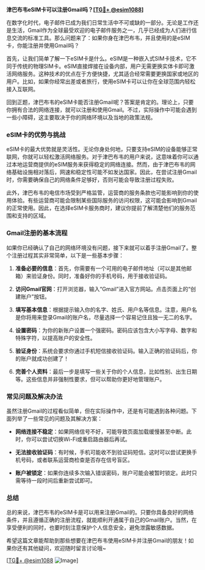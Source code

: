 **津巴布韦eSIM卡可以注册Gmail吗？[[TG💪+ @esim1088](https://t.me/s/esim1088)]**

在数字化时代，电子邮件已成为我们日常生活中不可或缺的一部分。无论是工作还是生活，Gmail作为全球最受欢迎的电子邮件服务之一，几乎已经成为人们进行信息交流的标准工具。那么问题来了：如果你身在津巴布韦，并且使用的是eSIM卡，你能注册并使用Gmail吗？

首先，让我们简单了解一下eSIM卡是什么。eSIM是一种嵌入式SIM卡技术，它不同于传统的物理SIM卡。eSIM直接焊接在设备内部，用户无需更换实体卡即可激活网络服务。这种技术的优点在于方便快捷，尤其适合经常需要更换国家或地区的用户。比如，如果你经常出差或者旅行，使用eSIM卡可以让你在全球范围内轻松接入互联网。

回到正题，津巴布韦的eSIM卡能否注册Gmail呢？答案是肯定的。理论上，只要你拥有合法的网络连接，就可以注册和使用Gmail。不过，实际操作中可能会遇到一些小障碍，这主要取决于你的网络环境以及当地的政策法规。

### eSIM卡的优势与挑战

eSIM卡的最大优势就是灵活性。无论你身处何地，只要支持eSIM的设备能够正常联网，你就可以轻松激活网络服务。对于津巴布韦的用户来说，这意味着你可以通过本地运营商提供的eSIM服务来获得稳定的网络连接。然而，由于津巴布韦的网络基础设施相对落后，网速和稳定性可能不如发达国家。因此，在尝试注册Gmail时，你需要确保自己的网络条件足够好，否则可能会导致注册过程失败。

此外，津巴布韦的电信市场受到严格监管，运营商的服务条款也可能影响到你的使用体验。有些运营商可能会限制某些国际服务的访问权限，这可能会影响到Gmail的正常使用。因此，在选择eSIM卡服务商时，建议你提前了解清楚他们的服务范围和支持的区域。

### Gmail注册的基本流程

如果你已经确认了自己的网络环境没有问题，接下来就可以着手注册Gmail了。整个注册过程其实非常简单，以下是一些基本步骤：

1. **准备必要的信息**：首先，你需要有一个可用的电子邮件地址（可以是其他邮箱）来验证身份。同时，准备好你的手机号码，用于接收验证码。
   
2. **访问Gmail官网**：打开浏览器，输入“Gmail”进入官方网站。点击页面上的“创建账户”按钮。

3. **填写基本信息**：根据提示输入你的名字、姓氏、用户名等信息。注意，用户名是你将用来登录Gmail的账户名，尽量选择一个容易记住且独一无二的名字。

4. **设置密码**：为你的新账户设置一个强密码。密码应该包含大小写字母、数字和特殊字符，以提高账户的安全性。

5. **验证身份**：系统会要求你通过手机短信接收验证码。输入正确的验证码后，你的账户就成功创建了！

6. **完善个人资料**：最后一步是填写一些关于你的个人信息，比如性别、出生日期等。这些信息并非强制性要求，但可以帮助你更好地管理账户。

### 常见问题及解决办法

虽然注册Gmail的过程看似简单，但在实际操作中，还是有可能遇到各种问题。下面列举了一些常见的问题及其解决方案：

- **网络连接不稳定**：如果网络信号不好，可能导致页面加载缓慢甚至中断。此时，你可以尝试切换Wi-Fi或重启路由器后再试。
  
- **无法接收验证码**：有时候，手机可能收不到验证码短信。这时可以尝试更换手机号码，或者联系运营商检查是否存在信号盲区。

- **账户被锁定**：如果你连续多次输入错误密码，账户可能会被暂时锁定。此时只需等待一段时间后重新尝试即可。

### 总结

总的来说，津巴布韦的eSIM卡是可以用来注册Gmail的。只要你具备良好的网络条件，并且遵循正确的注册流程，就能顺利开通属于自己的Gmail账户。当然，在享受便利的同时，也要时刻注意保护个人信息安全，避免泄露敏感数据。

希望这篇文章能帮助到那些想要在津巴布韦使用eSIM卡并注册Gmail的朋友！如果你还有其他疑问，欢迎随时留言讨论哦~ 

[[TG💪+ @esim1088](https://t.me/s/esim1088) ![Image](https://i.postimg.cc/4NQfJmqS/Snipaste-2025-05-13-00-14-12.png)]